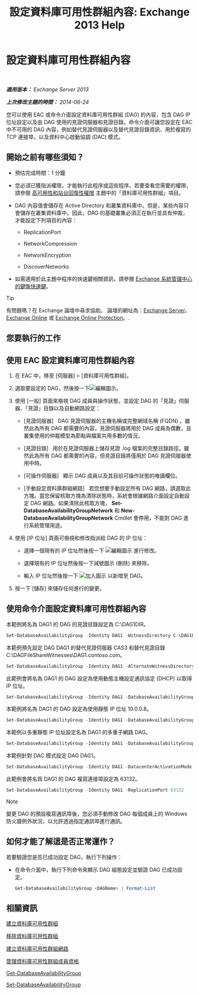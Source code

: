 ﻿---
title: '設定資料庫可用性群組內容: Exchange 2013 Help'
TOCTitle: 設定資料庫可用性群組內容
ms:assetid: 50daeac5-a16f-4362-a325-19e0fe25d59d
ms:mtpsurl: https://technet.microsoft.com/zh-tw/library/Dd297985(v=EXCHG.150)
ms:contentKeyID: 50473106
ms.date: 05/21/2018
mtps_version: v=EXCHG.150
ms.translationtype: MT
---

# 設定資料庫可用性群組內容

 

_**適用版本：** Exchange Server 2013_

_**上次修改主題的時間：** 2014-06-24_

您可以使用 EAC 或命令介面設定資料庫可用性群組 (DAG) 的內容，包含 DAG IP 位址設定以及由 DAG 使用的見證伺服器和見證目錄。命令介面可讓您設定在 EAC 中不可用的 DAG 內容，例如替代見證伺服器以及替代見證目錄資訊、用於複寫的 TCP 連接埠，以及資料中心啟動協調 (DAC) 模式。

## 開始之前有哪些須知？

  - 預估完成時間：1 分鐘

  - 您必須已獲指派權限，才能執行此程序或這些程序。若要查看您需要的權限，請參閱 [高可用性和站台回復性權限](high-availability-and-site-resilience-permissions-exchange-2013-help.md) 主題中的「資料庫可用性群組」項目。

  - DAG 內容值會儲存在 Active Directory 和叢集資料庫中。但是，某些內容只會儲存在叢集資料庫中。因此，DAG 的基礎叢集必須正在執行並具有仲裁，才能設定下列項目的內容：
    
      - ReplicationPort
    
      - NetworkCompression
    
      - NetworkEncryption
    
      - DiscoverNetworks

  - 如需適用於此主題中程序的快速鍵相關資訊，請參閱 [Exchange 系統管理中心的鍵盤快速鍵](keyboard-shortcuts-in-the-exchange-admin-center-exchange-online-protection-help.md)。


> [!TIP]  
> 有問題嗎？在 Exchange 論壇中尋求協助。 論壇的網址為：<a href="https://go.microsoft.com/fwlink/p/?linkid=60612">Exchange Server</a>、 <a href="https://go.microsoft.com/fwlink/p/?linkid=267542">Exchange Online</a> 或 <a href="https://go.microsoft.com/fwlink/p/?linkid=285351">Exchange Online Protection</a>。.




## 您要執行的工作

## 使用 EAC 設定資料庫可用性群組內容

1.  在 EAC 中，移至 \[伺服器\] \> \[資料庫可用性群組\]。

2.  選取要設定的 DAG，然後按一下![編輯圖示](images/JJ218640.6f53ccb2-1f13-4c02-bea0-30690e6ea71d(EXCHG.150).gif "編輯圖示")。

3.      
    使用 \[一般\] 頁面來檢視 DAG 成員與操作狀態，並設定 DAG 的「見證」伺服器、「見證」目錄以及自動網路設定：
    
      - \[見證伺服器\]   DAG 見證伺服器的主機名稱或完整網域名稱 (FQDN) 。雖然此為所有 DAG 都需要的內容，見證伺服器將用於 DAG 成員為偶數，且叢集使用的仲裁模型為節點與檔案共用多數的情況。
    
      - \[見證目錄\]   用於在見證伺服器上儲存見證 .log 檔案的完整目錄路徑。雖然此為所有 DAG 都需要的內容，但見證目錄將僅用於 DAG 見證伺服器使用中時。
    
      - \[可操作伺服器\]   顯示 DAG 成員以及其目前可操作狀態的唯讀欄位。
    
      - \[手動設定資料庫群組網路\]   若您想要手動設定所有 DAG 網路，請選取此方塊。當您保留核取方塊為清除狀態時，系統會根據網路介面設定自動設定 DAG 網路。如果清除此核取方塊， **Set-DatabaseAvailabilityGroupNetwork** 和 **New-DatabaseAvailabilityGroupNetwork** Cmdlet 會停用，不能對 DAG 進行系統管理用途。

4.      
    使用 \[IP 位址\] 頁面可檢視和修改指派給 DAG 的 IP 位址：
    
      - 選擇一個現有的 IP 位址然後按一下 ![編輯圖示](images/JJ218640.6f53ccb2-1f13-4c02-bea0-30690e6ea71d(EXCHG.150).gif "編輯圖示") 進行修改。
    
      - 選擇現有的 IP 位址然後按一下減號圖示 (刪除) 來移除。
    
      - 輸入 IP 位址然後按一下 ![加入圖示](images/JJ218640.c1e75329-d6d7-4073-a27d-498590bbb558(EXCHG.150).gif "加入圖示") 以新增至 DAG。

5.      
    按一下 \[儲存\] 來儲存任何進行的變更。

## 使用命令介面設定資料庫可用性群組內容

本範例將名為 DAG1 的 DAG 的見證目錄設定為 C:\\DAG1DIR。

```powershell
Set-DatabaseAvailabilityGroup -Identity DAG1 -WitnessDirectory C:\DAG1DIR
```

本範例預先設定 DAG DAG1 的替代見證伺服器 CAS3 和替代見證目錄 C:\\DAGFileShareWitnesses\\DAG1.contoso.com。

```powershell
Set-DatabaseAvailabilityGroup -Identity DAG1 -AlternateWitnessDirectory C:\DAGFileShareWitnesses\DAG1.contoso.com -AlternateWitnessServer CAS3
```

此範例會將名為 DAG1 的 DAG 設定為使用動態主機設定通訊協定 (DHCP) 以取得 IP 位址。

```powershell
Set-DatabaseAvailabilityGroup -Identity DAG1 -DatabaseAvailabilityGroupIPAddresses 0.0.0.0
```

本範例將名為 DAG1 的 DAG 設定為使用靜態 IP 位址 10.0.0.8。

```powershell
Set-DatabaseAvailabilityGroup -Identity DAG1 -DatabaseAvailabilityGroupIPAddresses 10.0.0.8
```

本範例以多重靜態 IP 位址設定名為 DAG1 的多重子網路 DAG。

```powershell
Set-DatabaseAvailabilityGroup -Identity DAG1 -DatabaseAvailabilityGroupIPAddresses 10.0.0.8,10.0.1.8
```

本範例針對 DAC 模式設定 DAG DAG1。

```powershell
Set-DatabaseAvailabilityGroup -Identity DAG1 -DatacenterActivationMode DagOnly
```

此範例會將名爲 DAG1 的 DAG 複寫連接埠設定為 63132。

```powershell
Set-DatabaseAvailabilityGroup -Identity DAG1 -ReplicationPort 63132
```


> [!NOTE]  
> 變更 DAG 的預設複寫通訊埠後，您必須手動修改 DAG 每個成員上的 Windows 防火牆例外狀況，以允許透過指定通訊埠進行通訊。




## 如何才能了解這是否正常運作？

若要驗證您是否已成功設定 DAG，執行下列操作：

  - 在命令介面中，執行下列命令來顯示 DAG 組態設定並驗證 DAG 已成功設定。
    
    ```powershell
    Get-DatabaseAvailabilityGroup <DAGName> | Format-List
    ```

## 相關資訊

[建立資料庫可用性群組](create-a-database-availability-group-exchange-2013-help.md)

[移除資料庫可用性群組](remove-a-database-availability-group-exchange-2013-help.md)

[建立資料庫可用性群組網路](create-a-database-availability-group-network-exchange-2013-help.md)

[管理資料庫可用性群組成員資格](manage-database-availability-group-membership-exchange-2013-help.md)

[Get-DatabaseAvailabilityGroup](https://technet.microsoft.com/zh-tw/library/dd351226\(v=exchg.150\))

[Set-DatabaseAvailabilityGroup](https://technet.microsoft.com/zh-tw/library/dd297934\(v=exchg.150\))

